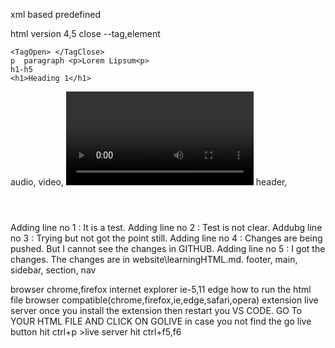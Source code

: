 xml based predefined

html version 4,5
close
--tag,element
<tag> <element>

    <TagOpen> </TagClose>
    p  paragraph <p>Lorem Lipsum<p>
    h1-h5
    <h1>Heading 1</h1>

audio, <audio src="filepath"></audio>
video, <video src="filepath"></video>
header,<header></header>
Adding line no 1 : It is a test.
Adding line no 2 : Test is not clear.
Addubg line no 3 : Trying but not got the point still.
Adding line no 4 : Changes are being pushed. But I cannot see the changes in GITHUB.
Adding line no 5 : I got the changes. The changes are in website\learningHTML.md.
footer,
main,
sidebar,
section,
nav

browser
chrome,firefox
internet explorer
ie-5,11
edge
how to run the html file
browser compatible(chrome,firefox,ie,edge,safari,opera)
extension
live server once you install the extension then restart you VS CODE.
GO To YOUR HTML FILE AND CLICK ON GOLIVE
in case you not find the go live button hit ctrl+p >live server
hit ctrl+f5,f6
